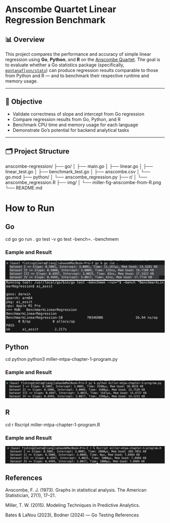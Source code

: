 # Anscombe Quartet Linear Regression Benchmark

## 📊 Overview

This project compares the performance and accuracy of simple linear regression using **Go**, **Python**, and **R** on the [Anscombe Quartet](https://en.wikipedia.org/wiki/Anscombe%27s_quartet). The goal is to evaluate whether a Go statistics package (specifically, [`montanaflynn/stats`](https://github.com/montanaflynn/stats)) can produce regression results comparable to those from Python and R — and to benchmark their respective runtime and memory usage.

---

## 🧪 Objective

- Validate correctness of slope and intercept from Go regression
- Compare regression results from Go, Python, and R
- Benchmark CPU time and memory usage for each language
- Demonstrate Go’s potential for backend analytical tasks

---

## 🗂️ Project Structure
anscombe-regression/
├── go/
│ ├── main.go
│ ├── linear.go
│ ├── linear_test.go
│ ├── benchmark_test.go
│ ├── anscombe.csv
│ └── go.mod
├── python/
│ └── anscombe_regression.py
├── r/
│ └── anscombe_regression.R
├── img/
│ └── miller-fig-anscombe-from-R.png
└── README.md

# How to Run

## Go
cd go
go run .
go test -v
go test -bench=. -benchmem

### Eample and Result
![Go Output](img/go_res.png)
![Go Output](img/go_bench.png)

## Python

cd python
python3 miller-mtpa-chapter-1-program.py

### Eample and Result
![Python Output](img/py_res.png)

## R

cd r
Rscript miller-mtpa-chapter-1-program.R

### Eample and Result
![R Output](img/r_res.png)

## References
Anscombe, F. J. (1973). Graphs in statistical analysis. The American Statistician, 27(1), 17–21.

Miller, T. W. (2015). Modeling Techniques in Predictive Analytics.

Bates & LaNou (2023), Bodner (2024) — Go Testing References
